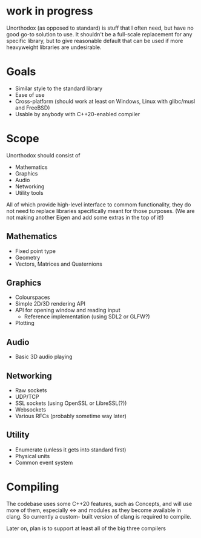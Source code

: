 work in progress
================
Unorthodox (as opposed to standard) is stuff that I often need, but have no good
go-to solution to use.  It shouldn't be a full-scale replacement for any specific
library, but to give reasonable default that can be used if more heavyweight
libraries are undesirable.



Goals
=====
* Similar style to the standard library
* Ease of use
* Cross-platform (should work at least on Windows, Linux with glibc/musl and FreeBSD)
* Usable by anybody with C++20-enabled compiler

Scope
=====
Unorthodox should consist of

* Mathematics
* Graphics
* Audio
* Networking
* Utility tools

All of which provide high-level interface to commom functionality, they do not need to replace
libraries specifically meant for those purposes.  (We are not making another Eigen and add some
extras in the top of it!)

Mathematics
-----------
- Fixed point type
- Geometry
- Vectors, Matrices and Quaternions

Graphics
--------
- Colourspaces
- Simple 2D/3D rendering API
- API for opening window and reading input
  - Reference implementation (using SDL2 or GLFW?)
- Plotting

Audio
-----
- Basic 3D audio playing

Networking
----------
- Raw sockets
- UDP/TCP
- SSL sockets (using OpenSSL or LibreSSL(?))
- Websockets
- Various RFCs (probably sometime way later)

Utility
-------
- Enumerate (unless it gets into standard first)
- Physical units
- Common event system

Compiling
=========
The codebase uses some C++20 features, such as Concepts, and will use more of them,
especially <=> and modules as they become available in clang. So currently a custom-
built version of clang is required to compile.

Later on, plan is to support at least all of the big three compilers
